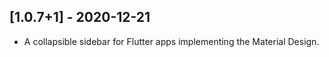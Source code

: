 ## [1.0.7+1] - 2020-12-21

* A collapsible sidebar for Flutter apps implementing the Material Design.
